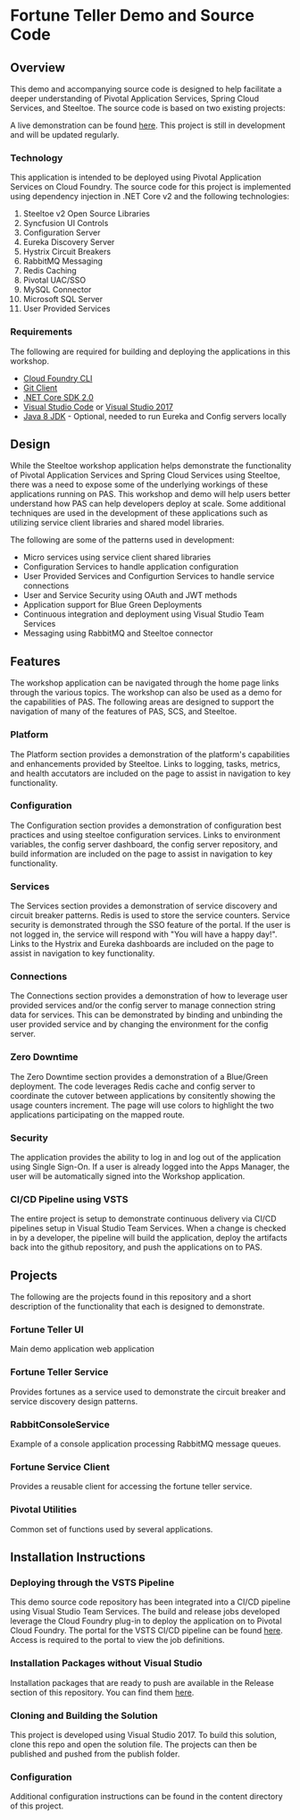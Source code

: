 # Fortune Teller Demo and Source Code

## Overview
This demo and accompanying source code is designed to help facilitate a deeper understanding of Pivotal Application Services, Spring Cloud Services, and Steeltoe.  The source code is based on two existing projects:

A live demonstration can be found [here](https://fortuneui.apps.islands.cloud/).  This project is still in development and will be updated regularly.

### Technology
This application is intended to be deployed using Pivotal Application Services on Cloud Foundry. The source code for this project is implemented using dependency injection in .NET Core v2 and the following technologies:

1. Steeltoe v2 Open Source Libraries
2. Syncfusion UI Controls
3. Configuration Server
4. Eureka Discovery Server
5. Hystrix Circuit Breakers
6. RabbitMQ Messaging
7. Redis Caching
8. Pivotal UAC/SSO
9. MySQL Connector
10. Microsoft SQL Server
11. User Provided Services

### Requirements
The following are required for building and deploying the applications in this workshop.

- [Cloud Foundry CLI](https://github.com/cloudfoundry/cli)
- [Git Client](https://git-scm.com/downloads)
- [.NET Core SDK 2.0](https://www.microsoft.com/net/download)
- [Visual Studio Code](https://code.visualstudio.com/) or [Visual Studio 2017](https://www.visualstudio.com/downloads/)
- [Java 8 JDK](http://www.oracle.com/technetwork/java/javase/downloads/jdk8-downloads-2133151.html) - Optional, needed to run Eureka and Config servers locally

## Design
While the Steeltoe workshop application helps demonstrate the functionality of Pivotal Application Services and Spring Cloud Services using Steeltoe, there was a need to expose some of the underlying workings of these applications running on PAS. This workshop and demo will help 
users better understand how PAS can help developers deploy at scale. Some additional techniques are used in the development of these applications such as utilizing service client libraries and shared model libraries. 

The following are some of the patterns used in development:

- Micro services using service client shared libraries
- Configuration Services to handle application configuration
- User Provided Services and Configurtion Services to handle service connections
- User and Service Security using OAuth and JWT methods
- Application support for Blue Green Deployments
- Continuous integration and deployment using Visual Studio Team Services
- Messaging using RabbitMQ and Steeltoe connector

## Features
The workshop application can be navigated through the home page links through the various topics. The workshop can also be used as a demo for the capabilities of PAS. The following areas are designed to support the navigation of many of the features of PAS, SCS, and Steeltoe.

### Platform
The Platform section provides a demonstration of the platform's capabilities and enhancements provided by Steeltoe. Links to logging, tasks, metrics, and health accutators are included on the page to assist in navigation to key functionality.

### Configuration
The Configuration section provides a demonstration of configuration best practices and using steeltoe configuration services. Links to environment variables, the config server dashboard, the config server repository, and build information are included on the page to assist in navigation to key functionality.

### Services
The Services section provides a demonstration of service discovery and circuit breaker patterns. Redis is used to store the service counters. Service security is demonstrated through the SSO feature of the portal. If the user is not logged in, the service will respond with "You will have a happy day!". 
Links to the Hystrix and Eureka dashboards are included on the page to assist in navigation to key functionality.

### Connections
The Connections section provides a demonstration of how to leverage user provided services and/or the config server to manage connection string data for services. This can be demonstrated by binding and unbinding the user provided service and by changing the environment for the config server.

### Zero Downtime
The Zero Downtime section provides a demonstration of a Blue/Green deployment. The code leverages Redis cache and config server to coordinate the cutover between applications by consitently showing the usage counters increment. The page will use colors to highlight the two applications participating on the mapped route.

### Security
The application provides the ability to log in and log out of the application using Single Sign-On. If a user is already logged into the Apps Manager, the user will be automatically signed into the Workshop application.

### CI/CD Pipeline using VSTS
The entire project is setup to demonstrate continuous delivery via CI/CD pipelines setup in Visual Studio Team Services. When a change is checked in by a developer, the pipeline will build the application, deploy the artifacts back into the github repository, and push the applications on to PAS.

## Projects
The following are the projects found in this repository and a short description of the functionality that each is designed to demonstrate.

### Fortune Teller UI
Main demo application web application

### Fortune Teller Service
Provides fortunes as a service used to demonstrate the circuit breaker and service discovery design patterns. 

### RabbitConsoleService
Example of a console application processing RabbitMQ message queues. 

### Fortune Service Client
Provides a reusable client for accessing the fortune teller service.

### Pivotal Utilities
Common set of functions used by several applications.

## Installation Instructions
### Deploying through the VSTS Pipeline
This demo source code repository has been integrated into a CI/CD pipeline using Visual Studio Team Services. The build and release jobs developed leverage the Cloud Foundry plug-in to deploy the application on to Pivotal Cloud Foundry. 
The portal for the VSTS CI/CD pipeline can be found [here](https://pivotal-workshops.visualstudio.com/Fortune%20Teller/). Access is required to the portal to view the job definitions.

### Installation Packages without Visual Studio
Installation packages that are ready to push are available in the Release section of this repository.  You can find them [here](https://github.com/corn-pivotal/Fortune-Demo-Core2/releases).

### Cloning and Building the Solution
This project is developed using Visual Studio 2017. To build this solution, clone this repo and open the solution file. The projects can then be published and pushed from the publish folder. 

### Configuration
Additional configuration instructions can be found in the content directory of this project.


